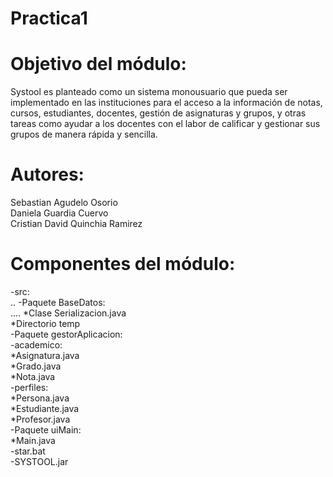 # Practica1

# Objetivo del módulo:
Systool es planteado como un sistema monousuario que pueda ser
implementado en las instituciones para el acceso a la información de notas,
cursos, estudiantes, docentes, gestión de asignaturas y grupos, y otras
tareas como ayudar a los docentes con el labor de calificar y gestionar sus
grupos de manera rápida y sencilla.

# Autores:
Sebastian Agudelo Osorio  
Daniela Guardia Cuervo  
Cristian David Quinchia Ramirez  

# Componentes del módulo:
-src:  
..  -Paquete BaseDatos:  
....    *Clase Serializacion.java  
    *Directorio temp  
  -Paquete gestorAplicacion:  
    -academico:  
      *Asignatura.java  
      *Grado.java  
      *Nota.java  
    -perfiles:  
      *Persona.java  
      *Estudiante.java  
      *Profesor.java  
  -Paquete uiMain:  
    *Main.java  
-star.bat  
-SYSTOOL.jar  
